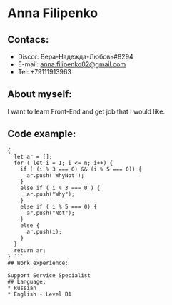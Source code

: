 # Anna Filipenko
## Contacs:
* Discor: Вeра-Надежда-Любовь#8294
* E-mail: anna.filipenko02@gmail.com
* Tel: +79111913963
## About myself:

I want to learn Front-End and get job that I would like.
## Code example:
``` function fizzbuzz(n)
{
  let ar = [];
  for ( let i = 1; i <= n; i++) {
    if ( (i % 3 === 0) && (i % 5 === 0)) {
      ar.push('WhyNot');
    }
    else if ( i % 3 === 0 ) {
      ar.push("Why");
    }
    else if ( i % 5 === 0) {
      ar.push("Not");
    }
    else {
      ar.push(i);
    }
  }
  return ar;
} ```
## Work experience:

Support Service Specialist
## Language:
* Russian
* English - Level B1